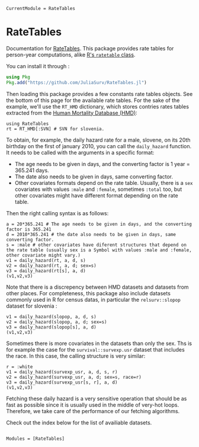 ```@meta
CurrentModule = RateTables
```

# RateTables

Documentation for [RateTables](https://github.com/JuliaSurv/RateTables.jl). This package provides rate tables for person-year computations, alike [R's `ratetable` class](https://www.rdocumentation.org/packages/survival/versions/3.2-3/topics/ratetable). 

You can install it through : 

```julia
using Pkg
Pkg.add("https://github.com/JuliaSurv/RateTables.jl")
```

Then loading this package provides a few constants rate tables objects. See the bottom of this page for the available rate tables. For the sake of the example, we'll use the `RT_HMD` dictionary, which stores contries rates tables extracted from the [Human Mortality Database (HMD)](https://mortality.org):

```@example 1
using RateTables
rt = RT_HMD[:SVN] # SVN for slovenia.
```


To obtain, for example, the daily hazard rate for a male, slovene, on its 20th birthday on the first of january 2010, you can call the `daily_hazard` function. It needs to be called with the arguments in a specific format: 

- The age needs to be given in days, and the converting factor is 1 year = 365.241 days.
- The date also needs to be given in days, same converting factor. 
- Other covariates formats depend on the rate table. Usually, there is a `sex` covariates with values `:male` and `:female`, sometimes `:total` too, but other covariates might have different format depending on the rate table.

Then the right calling syntax is as follows: 

```@example 1
a = 20*365.241 # The age needs to be given in days, and the converting factor is 365.241
d = 2010*365.241 # the date also needs to be given in days, same converting factor. 
s = :male # other covariates have diferent structures that depend on the rate table (usually sex is a Symbol with values :male and :female, other covariate might vary.)
v1 = daily_hazard(rt, a, d, s)
v2 = daily_hazard(rt, a, d; sex=s)
v3 = daily_hazard(rt[s], a, d)
(v1,v2,v3)
```

Note that there is a discrepency between HMD datasets and datasets from other places. For completeness, this package also include datasets commonly used in R for census datas, in particular the `relsurv::slopop` dataset for slovenia : 

```@example 1
v1 = daily_hazard(slopop, a, d, s)
v2 = daily_hazard(slopop, a, d; sex=s)
v3 = daily_hazard(slopop[s], a, d)
(v1,v2,v3)
```


Sometimes there is more covariates in the datasets than only the sex. Ths is for example the case for the `survival::survexp.usr` dataset that includes the race. In this case, the calling structure is very similar: 
```@example 1
r = :white
v1 = daily_hazard(survexp_usr, a, d, s, r)
v2 = daily_hazard(survexp_usr, a, d; sex=s, race=r)
v3 = daily_hazard(survexp_usr[s, r], a, d)
(v1,v2,v3)
```

Fetching these daily hazard is a very sensitive operation that should be as fast as possible since it is usually used in the middle of very-hot loops. Therefore, we take care of the performance of our fetching algorithms.

Check out the index below for the list of availiable datasets. 


```@index
```

```@autodocs
Modules = [RateTables]
```
